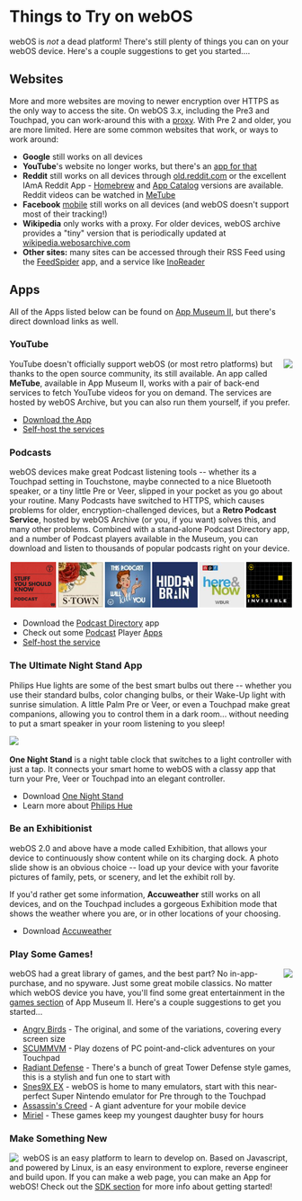 # Things to Try on webOS
webOS is *not* a dead platform! There's still plenty of things you can on your webOS device. Here's a couple suggestions to get you started....

## Websites

More and more websites are moving to newer encryption over HTTPS as the only way to access the site. On webOS 3.x, including the Pre3 and Touchpad, you can work-around this with a [proxy](proxysetup.md). With Pre 2 and older, you are more limited. Here are some common websites that work, or ways to work around:

* **Google** still works on all devices
* **YouTube**'s website no longer works, but there's an [app for that](#youtube)
* **Reddit** still works on all devices through [old.reddit.com](http://old.reddit.com) or the excellent IAmA Reddit App - [Homebrew](https://preware.pivotce.com/package/com.tehtorq.reddit-hb) and [App Catalog](http://appcatalog.webosarchive.com/showMuseumDetails.php?search=iama&app=10842) versions are available. Reddit videos can be watched in [MeTube](#youtube)
* **Facebook** [mobile](http://m.facebook.com) still works on all devices (and webOS doesn't support most of their tracking!)
* **Wikipedia** only works with a proxy. For older devices, webOS archive provides a "tiny" version that is periodically updated at [wikipedia.webosarchive.com](http://wikipedia.webosarchive.com)
* **Other sites:** many sites can be accessed through their RSS Feed using the [FeedSpider](http://appcatalog.webosarchive.com/showMuseum.php?search=feedspider) app, and a service like [InoReader](http://www.inoreader.com)

## Apps

All of the Apps listed below can be found on [App Museum II](appstores.md), but there's direct download links as well.

### YouTube
<img src="https://www.jonandnic.com/webos/metube/icon.png" align="right" style="padding-left: 8px">YouTube doesn't officially support webOS (or most retro platforms) but thanks to the open source community, its still available. An app called **MeTube**, available in App Museum II, works with a pair of back-end services to fetch YouTube videos for you on demand. The services are hosted by webOS Archive, but you can also run them yourself, if you prefer.

* [Download the App](http://appcatalog.webosarchive.com/showMuseumDetails.php?search=metube&app=1005774)
* [Self-host the services](https://github.com/codepoet80/metube-php-servicewrapper)

### Podcasts
webOS devices make great Podcast listening tools -- whether its a Touchpad setting in Touchstone, maybe connected to a nice Bluetooth speaker, or a tiny little Pre or Veer, slipped in your pocket as you go about your routine. Many Podcasts have switched to HTTPS, which causes problems for older, encryption-challenged devices, but a **Retro Podcast Service**, hosted by webOS Archive (or you, if you want) solves this, and many other problems. Combined with a stand-alone Podcast Directory app, and a number of Podcast players available in the Museum, you can download and listen to thousands of popular podcasts right on your device.

![Podcasts](images/retropodcasts.png)

* Download the [Podcast Directory](http://appcatalog.webosarchive.com/showMuseumDetails.php?search=podcast&app=1005778) app
* Check out some [Podcast](http://appcatalog.webosarchive.com/showMuseumDetails.php?search=podder&app=2046) Player [Apps](http://appcatalog.webosarchive.com/showMuseumDetails.php?search=video&app=10384)
* [Self-host the service](https://github.com/codepoet80/webos-podcastdirectory)

### The Ultimate Night Stand App
Philips Hue lights are some of the best smart bulbs out there -- whether you use their standard bulbs, color changing bulbs, or their Wake-Up light with sunrise simulation. A little Palm Pre or Veer, or even a Touchpad make great companions, allowing you to control them in a dark room... without needing to put a smart speaker in your room listening to you sleep!

<img src="http://www.jonandnic.com/webos/onenightstand/LampsPrePhoto.png" style="width:300px">

**One Night Stand** is a night table clock that switches to a light controller with just a tap. It connects your smart home to webOS with a classy app that turn your Pre, Veer or Touchpad into an elegant controller.

* Download [One Night Stand](http://appcatalog.webosarchive.com/showMuseumDetails.php?search=one+night&app=1005771)
* Learn more about [Philips Hue](https://www.usa.philips.com/c-e/smartsleep/wake-up-light-portfolio.html) 

### Be an Exhibitionist
webOS 2.0 and above have a mode called Exhibition, that allows your device to continuously show content while on its charging dock. A photo slide show is an obvious choice -- load up your device with your favorite pictures of family, pets, or scenery, and let the exhibit roll by.

If you'd rather get some information, **Accuweather** still works on all devices, and on the Touchpad includes a gorgeous Exhibition mode that shows the weather where you are, or in other locations of your choosing.

* Download [Accuweather](http://appcatalog.webosarchive.com/showMuseum.php?search=accuweather)

### Play Some Games!
<img src="../images/angrybirds.jpg" align="right" style="padding-left: 8px">webOS had a great library of games, and the best part? No in-app-purchase, and no spyware. Just some great mobile classics. No matter which webOS device you have, you'll find some great entertainment in the [games section](http://appcatalog.webosarchive.com/showMuseum.php?category=Games&count=1030) of App Museum II. Here's a couple suggestions to get you started...

* [Angry Birds](http://appcatalog.webosarchive.com/showMuseum.php?search=angry+birds) - The original, and some of the variations, covering every screen size
* [SCUMMVM](http://appcatalog.webosarchive.com/showMuseumDetails.php?search=scumm&app=1005763) - Play dozens of PC point-and-click adventures on your Touchpad
* [Radiant Defense](http://appcatalog.webosarchive.com/showMuseum.php?search=radiant) - There's a bunch of great Tower Defense style games, this is a stylish and fun one to start with
* [Snes9X EX](http://appcatalog.webosarchive.com/showMuseumDetails.php?search=snes&app=8214) - webOS is home to many emulators, start with this near-perfect Super Nintendo emulator for Pre through to the Touchpad
* [Assassin's Creed](http://appcatalog.webosarchive.com/showMuseum.php?search=assassin%27s+creed) - A giant adventure for your mobile device
* [Miriel](http://appcatalog.webosarchive.com/showMuseum.php?search=Miriel) - These games keep my youngest daughter busy for hours

### Make Something New
<img src="https://www.jonandnic.com/webos/webos-sdk.png" align="left" style="padding-right: 8px">webOS is an easy platform to learn to develop on. Based on Javascript, and powered by Linux, is an easy environment to explore, reverse engineer and build upon. If you can make a web page, you can make an App for webOS! Check out the [SDK section](sdkpdk.md) for more info about getting started!